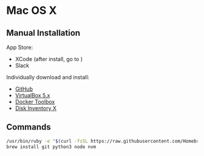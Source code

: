 # Mac OS X

## Manual Installation

App Store:

- XCode (after install, go to )
- Slack

Individually download and install: 

- [GitHub](https://desktop.github.com/)
- [VirtualBox 5.x](https://www.virtualbox.org/wiki/Downloads)
- [Docker Toolbox](https://www.docker.com/products/docker-toolbox)
- [Disk Inventory X](http://www.derlien.com/)

## Commands

```bash
/usr/bin/ruby -e "$(curl -fsSL https://raw.githubusercontent.com/Homebrew/install/master/install)"
brew install git python3 node nvm
```

